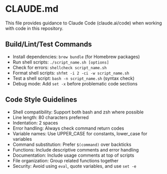 # CLAUDE.md

This file provides guidance to Claude Code (claude.ai/code) when working with code in this repository.

## Build/Lint/Test Commands
- Install dependencies: `brew bundle` (for Homebrew packages)
- Run shell scripts: `./script_name.sh [options]`
- Check for errors: `shellcheck script_name.sh`
- Format shell scripts: `shfmt -i 2 -ci -w script_name.sh`
- Test a shell script: `bash -n script_name.sh` (syntax check)
- Debug mode: Add `set -x` before problematic code sections

## Code Style Guidelines
- Shell compatibility: Support both bash and zsh where possible
- Line length: 80 characters preferred
- Indentation: 2 spaces
- Error handling: Always check command return codes
- Variable names: Use UPPER_CASE for constants, lower_case for variables
- Command substitution: Prefer `$(command)` over backticks
- Functions: Include descriptive comments and error handling
- Documentation: Include usage comments at top of scripts
- File organization: Group related functions together
- Security: Avoid using `eval`, quote variables, and use `set -e`